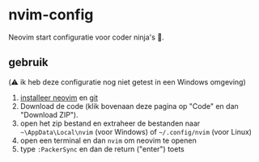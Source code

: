 # nvim-config
Neovim start configuratie voor coder ninja's 🥷.

## gebruik

(⚠️ ik heb deze configuratie nog niet getest in een Windows omgeving)

1. [installeer neovim](https://github.com/neovim/neovim/wiki/Installing-Neovim) en [git](https://git-scm.com/download)
2. Download de code (klik bovenaan deze pagina op "Code" en dan "Download ZIP").
3. open het zip bestand en extraheer de bestanden naar `~\AppData\Local\nvim` (voor Windows) of `~/.config/nvim` (voor Linux)
4. open een terminal en dan `nvim` om neovim te openen
5. type `:PackerSync` en dan de return ("enter") toets
